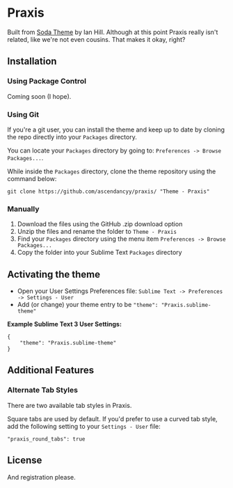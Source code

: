 # Praxis

Built from [Soda Theme](http://buymeasoda.com/) by Ian Hill. Although at this point Praxis really isn't related, like we're not even cousins. That makes it okay, right?

## Installation

### Using Package Control

Coming soon (I hope).

### Using Git

If you're a git user, you can install the theme and keep up to date by cloning the repo directly into your `Packages` directory.

You can locate your `Packages` directory by going to: `Preferences -> Browse Packages...`.

While inside the `Packages` directory, clone the theme repository using the command below:

    git clone https://github.com/ascendancyy/praxis/ "Theme - Praxis"

### Manually

1. Download the files using the GitHub .zip download option
2. Unzip the files and rename the folder to `Theme - Praxis`
3. Find your `Packages` directory using the menu item  `Preferences -> Browse Packages...`
4. Copy the folder into your Sublime Text `Packages` directory

## Activating the theme

* Open your User Settings Preferences file: `Sublime Text -> Preferences -> Settings - User`
* Add (or change) your theme entry to be `"theme": "Praxis.sublime-theme"`

**Example Sublime Text 3 User Settings:**

    {
        "theme": "Praxis.sublime-theme"
    }

## Additional Features

### Alternate Tab Styles

There are two available tab styles in Praxis.

Square tabs are used by default. If you'd prefer to use a curved tab style, add the following setting to your `Settings - User` file:

    "praxis_round_tabs": true

## License

And registration please.
